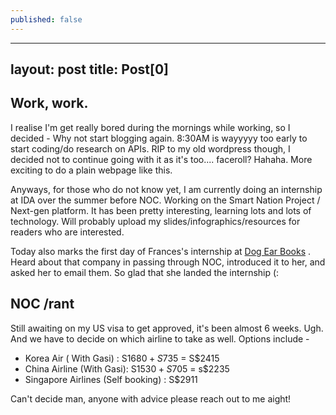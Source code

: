 ```yaml
---
published: false
---
```


---
layout: post
title: Post[0]
---

## Work, work.


I realise I'm get really bored during the mornings while working, so I decided - Why not start blogging again. 8:30AM is wayyyyy too early to start coding/do research on APIs. RIP to my old wordpress though, I decided not to continue going with it as it's too.... faceroll? Hahaha. More exciting to do a plain webpage like this.

Anyways, for those who do not know yet, I am currently doing an internship at IDA over the summer before NOC. Working on the Smart Nation Project / Next-gen platform. It has been pretty interesting, learning lots and lots of technology. Will probably upload my slides/infographics/resources for readers who are interested.

Today also marks the first day of Frances's internship at [Dog Ear Books](http://www.dogearbooks.sg) . Heard about that company in passing through NOC, introduced it to her, and asked her to email them. So glad that she landed the internship (: 

## NOC /rant

Still awaiting on my US visa to get approved, it's been almost 6 weeks. Ugh. And we have to decide on which airline to take as well. Options include -
- Korea Air ( With Gasi) :  S$1680 + S$735 = S$2415
- China Airline (With Gasi): S$1530 + S$705 = s$2235
- Singapore Airlines (Self booking) : S$2911

Can't decide man, anyone with advice please reach out to me aight! 



